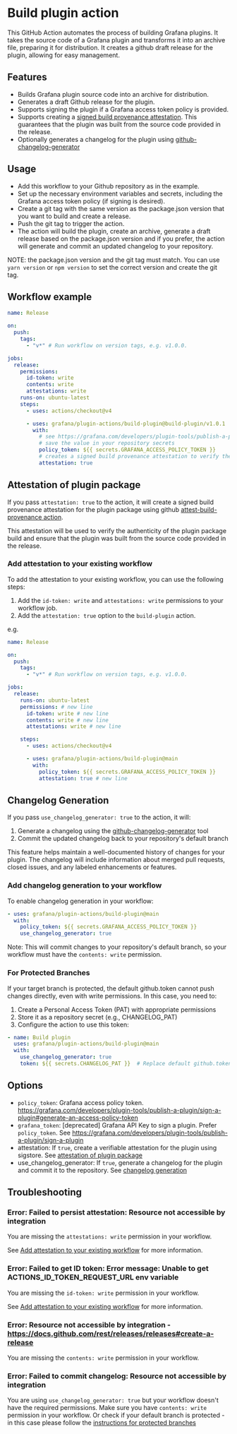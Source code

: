 # Build plugin action

This GitHub Action automates the process of building Grafana plugins. It takes the source code of a Grafana plugin and transforms it into an archive file, preparing it for distribution. It creates a github draft release for the plugin, allowing for easy management.

## Features

- Builds Grafana plugin source code into an archive for distribution.
- Generates a draft Github release for the plugin.
- Supports signing the plugin if a Grafana access token policy is provided.
- Supports creating a [signed build provenance attestation](https://docs.github.com/en/actions/security-for-github-actions/using-artifact-attestations/using-artifact-attestations-to-establish-provenance-for-builds). This guarantees that the plugin was built from the source code provided in the release.
- Optionally generates a changelog for the plugin using [github-changelog-generator](https://github.com/github-changelog-generator/github-changelog-generator)

## Usage

- Add this workflow to your Github repository as in the example.
- Set up the necessary environment variables and secrets, including the Grafana access token policy (if signing is desired).
- Create a git tag with the same version as the package.json version that you want to build and create a release.
- Push the git tag to trigger the action.
- The action will build the plugin, create an archive, generate a draft release based on the package.json version and if you prefer, the action will generate and commit an updated changelog to your repository.

NOTE: the package.json version and the git tag must match. You can use `yarn version` or `npm version` to set the correct version and create the git tag.

## Workflow example

```yaml
name: Release

on:
  push:
    tags:
      - "v*" # Run workflow on version tags, e.g. v1.0.0.

jobs:
  release:
    permissions:
      id-token: write
      contents: write
      attestations: write
    runs-on: ubuntu-latest
    steps:
      - uses: actions/checkout@v4

      - uses: grafana/plugin-actions/build-plugin@build-plugin/v1.0.1
        with:
          # see https://grafana.com/developers/plugin-tools/publish-a-plugin/sign-a-plugin#generate-an-access-policy-token to generate it
          # save the value in your repository secrets
          policy_token: ${{ secrets.GRAFANA_ACCESS_POLICY_TOKEN }}
          # creates a signed build provenance attestation to verify the authenticity of the plugin build
          attestation: true
```

## Attestation of plugin package

If you pass `attestation: true` to the action, it will create a signed build provenance attestation for the plugin package using github [attest-build-provenance action](https://github.com/actions/attest-build-provenance).

This attestation will be used to verify the authenticity of the plugin package build and ensure that the plugin was built from the source code provided in the release.

### Add attestation to your existing workflow

To add the attestation to your existing workflow, you can use the following steps:

1. Add the `id-token: write` and `attestations: write` permissions to your workflow job.
1. Add the `attestation: true` option to the `build-plugin` action.

e.g.

```yaml
name: Release

on:
  push:
    tags:
      - "v*" # Run workflow on version tags, e.g. v1.0.0.

jobs:
  release:
    runs-on: ubuntu-latest
    permissions: # new line
      id-token: write # new line
      contents: write # new line
      attestations: write # new line

    steps:
      - uses: actions/checkout@v4

      - uses: grafana/plugin-actions/build-plugin@main
        with:
          policy_token: ${{ secrets.GRAFANA_ACCESS_POLICY_TOKEN }}
          attestation: true # new line
```

## Changelog Generation

If you pass `use_changelog_generator: true` to the action, it will:

1. Generate a changelog using the [github-changelog-generator](https://github.com/github-changelog-generator/github-changelog-generator) tool
1. Commit the updated changelog back to your repository's default branch

This feature helps maintain a well-documented history of changes for your plugin. The changelog will include information about merged pull requests, closed issues, and any labeled enhancements or features.

### Add changelog generation to your workflow

To enable changelog generation in your workflow:

```yaml
- uses: grafana/plugin-actions/build-plugin@main
  with:
    policy_token: ${{ secrets.GRAFANA_ACCESS_POLICY_TOKEN }}
    use_changelog_generator: true
```

Note: This will commit changes to your repository's default branch, so your workflow must have the `contents: write` permission.

### For Protected Branches

If your target branch is protected, the default github.token cannot push changes directly, even with write permissions. In this case, you need to:

1. Create a Personal Access Token (PAT) with appropriate permissions
1. Store it as a repository secret (e.g., CHANGELOG_PAT)
1. Configure the action to use this token:

```yaml
- name: Build plugin
  uses: grafana/plugin-actions/build-plugin@main
  with:
    use_changelog_generator: true
    token: ${{ secrets.CHANGELOG_PAT }}  # Replace default github.token
```

## Options

- `policy_token`: Grafana access policy token. https://grafana.com/developers/plugin-tools/publish-a-plugin/sign-a-plugin#generate-an-access-policy-token
- `grafana_token`: [deprecated] Grafana API Key to sign a plugin. Prefer `policy_token`. See https://grafana.com/developers/plugin-tools/publish-a-plugin/sign-a-plugin
- attestation: If `true`, create a verifiable attestation for the plugin using sigstore. See [attestation of plugin package](#attestation-of-plugin-package)
- use_changelog_generator: If `true`, generate a changelog for the plugin and commit it to the repository. See [changelog generation](#changelog-generation)

## Troubleshooting

### Error: Failed to persist attestation: Resource not accessible by integration

You are missing the `attestations: write` permission in your workflow.

See [Add attestation to your existing workflow](#add-attestation-to-your-existing-workflow) for more information.

### Error: Failed to get ID token: Error message: Unable to get ACTIONS_ID_TOKEN_REQUEST_URL env variable

You are missing the `id-token: write` permission in your workflow.

See [Add attestation to your existing workflow](#add-attestation-to-your-existing-workflow) for more information.

### Error: Resource not accessible by integration - https://docs.github.com/rest/releases/releases#create-a-release

You are missing the `contents: write` permission in your workflow.

### Error: Failed to commit changelog: Resource not accessible by integration
You are using `use_changelog_generator: true` but your workflow doesn't have the required permissions. Make sure you have `contents: write` permission in your workflow. Or check if your default branch is protected - in this case please follow the [instructions for protected branches](#for-protected-branches)

